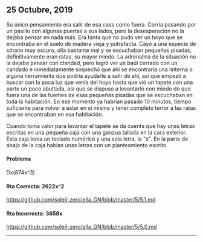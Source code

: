 ##  25 Octubre, 2019

Su único pensamiento era salir de esa casa como fuera. Corría pasando por un pasillo con algunas puertas a sus lados, pero la desesperación no la dejaba pensar en nada más. Era tanta que no pudo ver un hoyo que se encontraba en el suelo de madera vieja y putrefacta. Cayó a una especie de sótano muy oscuro, olía bastante mal y se escuchaban pequeñas pisadas, definitivamente eran ratas, su mayor miedo. La adrenalina de la situación no la dejaba pensar con claridad, pero logró ver un baúl cerrado con un candado e inmediatamente sospechó que ahí se encontraría una linterna o alguna herramienta que podría ayudarle a salir de ahí, así que empezó a buscar con la poca luz que venía del hoyo hasta que vió un tapete con una parte un poco abultada, así que se dispuso a levantarlo con miedo de que fuera una de las fuentes de esas pequeñas pisadas que se escuchaban en toda la habitación. En ese momento ya habrían pasado 10 minutos, tiempo suficiente para volver a estar en sí misma y tener completo terror a las ratas que se encontraban en esa habitación.

Cuando toma valor para levantar el tapete se da cuenta que hay unas letras escritas en una pequeña caja con una ganzua tallada en la cara exterior. Esta caja tenia un teclado numérico y una sola letra, la "x". En la parte de abajo de la caja habían unas letras con un planteamiento escrito.

#### Problema

Dx(874x^3)

#### Rta Correcta: 2622x^2

https://github.com/soleil-zero/ella_GN/blob/master/5/5.1.md

#### Rta Incorrecta: 3658x

https://github.com/soleil-zero/ella_GN/blob/master/5/5.0.md


********************************************************

